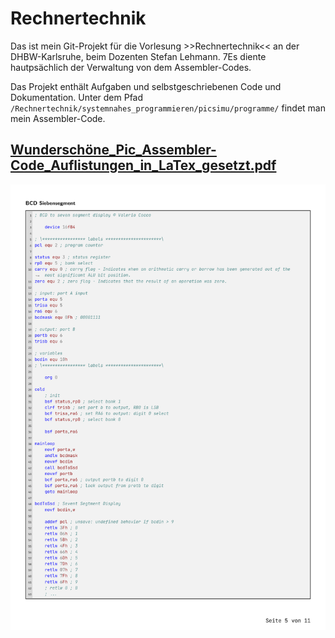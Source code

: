 # Rechnertechnik

Das ist mein Git-Projekt für die Vorlesung >>Rechnertechnik<< an der DHBW-Karlsruhe, beim Dozenten Stefan Lehmann.
7Es diente hautpsächlich der Verwaltung von dem Assembler-Codes.

Das Projekt enthält Aufgaben und selbstgeschriebenen Code und Dokumentation.
Unter dem Pfad ```/Rechnertechnik/systemnahes_programmieren/picsimu/programme/``` findet man mein Assembler-Code.


## [Wunderschöne_Pic_Assembler-Code_Auflistungen_in_LaTex_gesetzt.pdf](Wundersch%C3%B6ne_Pic_Assembler-Code_Auflistungen_in_LaTex_gesetzt.pdf)

![assembler_listing.png](images%2Fassembler_listing.png)


